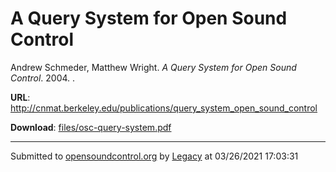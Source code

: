 # A Query System for Open Sound Control

Andrew Schmeder, Matthew Wright. *A Query System for Open Sound Control*. 2004.  . 

**URL**: <http://cnmat.berkeley.edu/publications/query_system_open_sound_control>

**Download**: [files/osc-query-system.pdf](../files/osc-query-system.pdf)

---
Submitted to [opensoundcontrol.org](https://opensoundcontrol.org) by [Legacy](https://web.archive.org) at 03/26/2021 17:03:31
